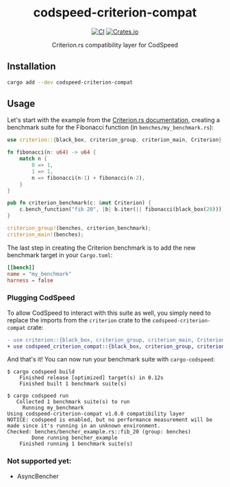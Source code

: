 <div align="center">
<h1>codspeed-criterion-compat</h1>

[![CI](https://github.com/CodSpeedHQ/codspeed-rust/actions/workflows/ci.yml/badge.svg?branch=main)](https://github.com/CodSpeedHQ/codspeed-rust/actions/workflows/ci.yml)
[![Crates.io](https://img.shields.io/crates/v/codspeed-criterion-compat)](https://crates.io/crates/codspeed-criterion-compat)

Criterion.rs compatibility layer for CodSpeed

</div>

## Installation

```sh
cargo add --dev codspeed-criterion-compat
```

## Usage

Let's start with the example from the [Criterion.rs documentation](https://bheisler.github.io/criterion.rs/book/getting_started.html),
creating a benchmark suite for the Fibonacci function (in `benches/my_benchmark.rs`):

```rust
use criterion::{black_box, criterion_group, criterion_main, Criterion};

fn fibonacci(n: u64) -> u64 {
    match n {
        0 => 1,
        1 => 1,
        n => fibonacci(n-1) + fibonacci(n-2),
    }
}

pub fn criterion_benchmark(c: &mut Criterion) {
    c.bench_function("fib 20", |b| b.iter(|| fibonacci(black_box(20))));
}

criterion_group!(benches, criterion_benchmark);
criterion_main!(benches);
```

The last step in creating the Criterion benchmark is to add the new benchmark target in your `Cargo.toml`:

```toml title="Cargo.toml"
[[bench]]
name = "my_benchmark"
harness = false
```

### Plugging CodSpeed

To allow CodSpeed to interact with this suite as well, you simply need to replace
the imports from the `criterion` crate to the `codspeed-criterion-compat` crate:

```diff
- use criterion::{black_box, criterion_group, criterion_main, Criterion};
+ use codspeed_criterion_compat::{black_box, criterion_group, criterion_main, Criterion};
```

And that's it! You can now run your benchmark suite with `cargo-codspeed`:

```
$ cargo codspeed build
    Finished release [optimized] target(s) in 0.12s
    Finished built 1 benchmark suite(s)

$ cargo codspeed run
   Collected 1 benchmark suite(s) to run
     Running my_benchmark
Using codspeed-criterion-compat v1.0.0 compatibility layer
NOTICE: codspeed is enabled, but no performance measurement will be made since it's running in an unknown environment.
Checked: benches/bencher_example.rs::fib_20 (group: benches)
        Done running bencher_example
    Finished running 1 benchmark suite(s)
```

### Not supported yet:

- AsyncBencher
